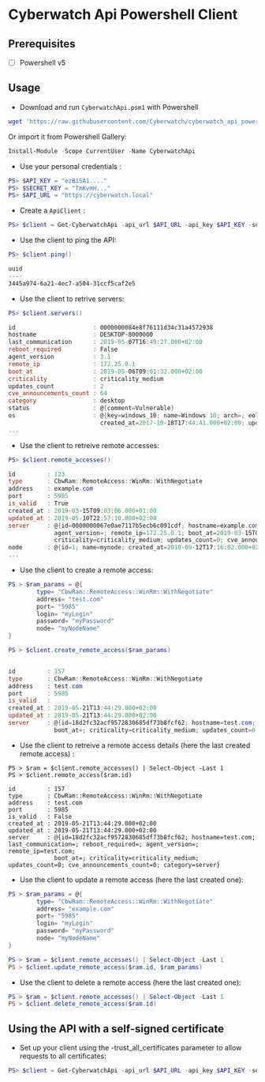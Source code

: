 # Cyberwatch Api Powershell Client

## Prerequisites

- [ ] Powershell v5

## Usage

- Download and run `CyberwatchApi.psm1` with Powershell

```powershell
wget 'https://raw.githubusercontent.com/Cyberwatch/cyberwatch_api_powershell/master/CyberwatchApi.psm1' | iex
```

Or import it from Powershell Gallery:

```powershell
Install-Module -Scope CurrentUser -Name CyberwatchApi
```

- Use your personal credentials :

```powershell
PS> $API_KEY = "ezB15A1...."
PS> $SECRET_KEY = "TmKvmH..."
PS> $API_URL = "https://cyberwatch.local"
```

- Create a `ApiClient` :

```powershell
PS> $client = Get-CyberwatchApi -api_url $API_URL -api_key $API_KEY -secret_key $SECRET_KEY
```

- Use the client to ping the API:

```powershell
PS> $client.ping()

uuid
----
3445a974-6a21-4ec7-a504-31ccf5caf2e5
```

- Use the client to retrive servers:

```powershell
PS> $client.servers()

id                      : 0000000084e8f76111d34c31a4572938
hostname                : DESKTOP-8000000
last_communication      : 2019-05-07T16:49:27.000+02:00
reboot_required         : False
agent_version           : 3.1
remote_ip               : 172.25.0.1
boot_at                 : 2019-05-06T09:01:32.000+02:00
criticality             : criticality_medium
updates_count           : 2
cve_announcements_count : 64
category                : desktop
status                  : @{comment=Vulnerable}
os                      : @{key=windows_10; name=Windows 10; arch=; eol=2025-10-14T02:00:00.000+02:00; short_name=Win 10; type=Os::Windows;
                          created_at=2017-10-18T17:44:41.000+02:00; updated_at=2017-10-18T17:44:41.000+02:00}
...


```

- Use the client to retreive remote accesses:

```powershell
PS> $client.remote_accesses()

id         : 123
type       : CbwRam::RemoteAccess::WinRm::WithNegotiate
address    : example.com
port       : 5985
is_valid   : True
created_at : 2019-03-15T09:03:06.000+01:00
updated_at : 2019-05-10T22:57:10.000+02:00
server     : @{id=0000000067e0ae7117b5ecb6c091cdf; hostname=example.com; last_communication=2019-03-15T10:44:24.000+01:00; reboot_required=True; 
             agent_version=; remote_ip=172.25.0.1; boot_at=2019-03-15T08:46:34.000+01:00; 
             criticality=criticality_medium; updates_count=0; cve_announcements_count=0; category=server}
node       : @{id=1; name=mynode; created_at=2018-09-12T17:16:02.000+02:00; updated_at=2019-05-20T12:01:07.000+02:00}
...


```

- Use the client to create a remote access:

```powershell
PS > $ram_params = @{
        type= "CbwRam::RemoteAccess::WinRm::WithNegotiate"
        address= "test.com"
        port= "5985"
        login= "myLogin"
        password= "myPassword"
        node= "myNodeName"
}

PS > $client.create_remote_access($ram_params)


id         : 157
type       : CbwRam::RemoteAccess::WinRm::WithNegotiate
address    : test.com
port       : 5985
is_valid   : 
created_at : 2019-05-21T13:44:29.000+02:00
updated_at : 2019-05-21T13:44:29.000+02:00
server     : @{id=18d2fc32acf9572830685df73b8fcf62; hostname=test.com; last_communication=; reboot_required=; agent_version=; remote_ip=test.com; 
             boot_at=; criticality=criticality_medium; updates_count=0; cve_announcements_count=0; category=server}

```

- Use the client to retreive a remote access details (here the last created remote access) :

```
PS > $ram = $client.remote_accesses() | Select-Object -Last 1
PS > $client.remote_access($ram.id)

id         : 157
type       : CbwRam::RemoteAccess::WinRm::WithNegotiate
address    : test.com
port       : 5985
is_valid   : False
created_at : 2019-05-21T13:44:29.000+02:00
updated_at : 2019-05-21T13:44:29.000+02:00
server     : @{id=18d2fc32acf9572830685df73b8fcf62; hostname=test.com; last_communication=; reboot_required=; agent_version=; remote_ip=test.com; 
             boot_at=; criticality=criticality_medium; updates_count=0; cve_announcements_count=0; category=server}

```

- Use the client to update a remote access (here the last created one):

```powershell
PS > $ram_params = @{
        type= "CbwRam::RemoteAccess::WinRm::WithNegotiate"
        address= "example.com"
        port= "5985"
        login= "myLogin"
        password= "myPassword"
        node= "myNodeName"
}

PS > $ram = $client.remote_accesses() | Select-Object -Last 1
PS > $client.update_remote_access($ram.id, $ram_params)
```

- Use the client to delete a remote access (here the last created one):

```powershell
PS > $ram = $client.remote_accesses() | Select-Object -Last 1
PS > $client.delete_remote_access($ram.id)
```

## Using the API with a self-signed certificate

- Set up your client using the -trust_all_certificates parameter to allow requests to all certificates:

```powershell
PS> $client = Get-CyberwatchApi -api_url $API_URL -api_key $API_KEY -secret_key $SECRET_KEY -trust_all_certificates $true
```
